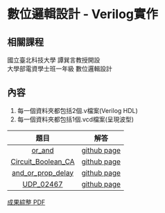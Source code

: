 # 數位邏輯設計 - Verilog實作

## 相關課程
國立臺北科技大學 譚巽言教授開設  
大學部電資學士班一年級 數位邏輯設計

## 內容
1. 每一個資料夾都包括2個.v檔案(Verilog HDL)  
2. 每一個資料夾都包括1個.vcd檔案(呈現波型)  

題目 | 解答 |
|:-------:|:--------:|
| [or_and](/or_and/README.md) | [github page](/or_and) |
| [Circuit_Boolean_CA](/Circuit_Boolean_CA/README.md) | [github page](/Circuit_Boolean_CA) |
| [and_or_prop_delay](/and_or_prop_delay/README.md) | [github page](/and_or_prop_delay) |
| [UDP_02467](/UDP_02467/README.md) | [github page](/UDP_02467) |


[成果綜整 PDF](Verilog實作綜整.pdf)
